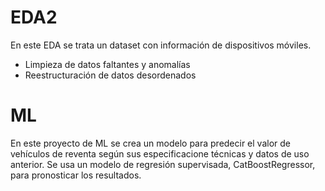 # EDA2

En este EDA se trata un dataset con información de dispositivos móviles.

- Limpieza de datos faltantes y anomalías
- Reestructuración de datos desordenados


# ML

En este proyecto de ML se crea un modelo para predecir el valor de vehículos de reventa según sus especificacione técnicas y datos de uso anterior.
Se usa un modelo de regresión supervisada, CatBoostRegressor, para pronosticar los resultados.
